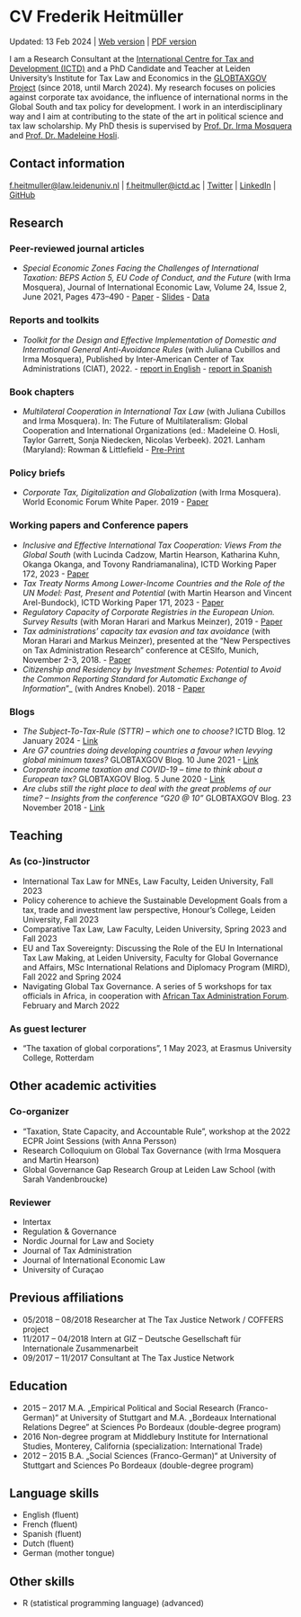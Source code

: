# CV Frederik Heitmüller

Updated: 13 Feb 2024 | [Web version](https://fheitmueller.github.io/cv/)
| [PDF
version](https://github.com/fheitmueller/cv/raw/master/cv_Heitmuller.pdf)

I am a Research Consultant at the [International Centre for Tax and
Development (ICTD)](https://www.ictd.ac/) and a PhD Candidate and
Teacher at Leiden University’s Institute for Tax Law and Economics in
the [GLOBTAXGOV Project](https://globtaxgov.weblog.leidenuniv.nl/)
(since 2018, until March 2024). My research focuses on policies against
corporate tax avoidance, the influence of international norms in the
Global South and tax policy for development. I work in an
interdisciplinary way and I aim at contributing to the state of the art
in political science and tax law scholarship. My PhD thesis is
supervised by [Prof. Dr. Irma
Mosquera](https://www.universiteitleiden.nl/medewerkers/irma-mosquera-valderrama#tab-1)
and [Prof. Dr. Madeleine
Hosli](https://www.universiteitleiden.nl/medewerkers/madeleine-hosli#tab-1).

## Contact information

<f.heitmuller@law.leidenuniv.nl> | <f.heitmuller@ictd.ac> |
[Twitter](https://twitter.com/HeitmuellerF) |
[LinkedIn](https://www.linkedin.com/in/frederik-heitm%C3%BCller-6b041314a/)
| [GitHub](https://github.com/fheitmueller)

## Research

### Peer-reviewed journal articles

-   *Special Economic Zones Facing the Challenges of International
    Taxation: BEPS Action 5, EU Code of Conduct, and the Future* (with
    Irma Mosquera), Journal of International Economic Law, Volume 24,
    Issue 2, June 2021, Pages 473–490 -
    [Paper](https://doi.org/10.1093/jiel/jgab019) -
    [Slides](http://globtaxgov.weblog.leidenuniv.nl/files/2020/10/Heitm%C3%BCller_Mosquera_SEZ_taxation.pdf) -
    [Data](https://github.com/fheitmueller/sez_beps)

### Reports and toolkits

-   *Toolkit for the Design and Effective Implementation of Domestic and
    International General Anti-Avoidance Rules* (with Juliana Cubillos
    and Irma Mosquera), Published by Inter-American Center of Tax
    Administrations (CIAT), 2022. - [report in
    English](https://biblioteca.ciat.org/opac/book/5804) - [report in
    Spanish](https://biblioteca.ciat.org/opac/book/5803)

### Book chapters

-   *Multilateral Cooperation in International Tax Law* (with Juliana
    Cubillos and Irma Mosquera). In: The Future of Multilateralism:
    Global Cooperation and International Organizations (ed.:
    Madeleine O. Hosli, Taylor Garrett, Sonja Niedecken, Nicolas
    Verbeek). 2021. Lanham (Maryland): Rowman & Littlefield -
    [Pre-Print](http://globtaxgov.weblog.leidenuniv.nl/files/2021/08/Multilateral-Cooperation-in-International-Tax-Law.pdf)

### Policy briefs

-   *Corporate Tax, Digitalization and Globalization* (with Irma
    Mosquera). World Economic Forum White Paper. 2019 -
    [Paper](http://www3.weforum.org/docs/WEF_Corporate_Tax_Digitalization_and_Globalization.pdf)

### Working papers and Conference papers

-   *Inclusive and Effective International Tax Cooperation: Views From
    the Global South* (with Lucinda Cadzow, Martin Hearson, Katharina
    Kuhn, Okanga Okanga, and Tovony Randriamanalina), ICTD Working Paper
    172, 2023 -
    [Paper](https://www.ictd.ac/publication/inclusive-effective-international-tax-cooperation/)
-   *Tax Treaty Norms Among Lower-Income Countries and the Role of the
    UN Model: Past, Present and Potential* (with Martin Hearson and
    Vincent Arel-Bundock), ICTD Working Paper 171, 2023 -
    [Paper](https://www.ictd.ac/publication/tax-treaty-norms-among-lower-income-countries/)
-   *Regulatory Capacity of Corporate Registries in the European Union.
    Survey Results* (with Moran Harari and Markus Meinzer), 2019 -
    [Paper](https://www.taxjustice.net/wp-content/uploads/2019/02/Administrative-capacity-of-corporate-registries-Tax-Justice-Network-Feb-2019.pdf)
-   *Tax administrations’ capacity tax evasion and tax avoidance* (with
    Moran Harari and Markus Meinzer), presented at the “New Perspectives
    on Tax Administration Research” conference at CESIfo, Munich,
    November 2-3, 2018. -
    [Paper](https://papers.ssrn.com/sol3/papers.cfm?abstract_id=3300589)
-   *Citizenship and Residency by Investment Schemes: Potential to Avoid
    the Common Reporting Standard for Automatic Exchange of
    Information*”\_ (with Andres Knobel). 2018 -
    [Paper](https://papers.ssrn.com/sol3/papers.cfm?abstract_id=3144444)

### Blogs

-   *The Subject-To-Tax-Rule (STTR) – which one to choose?* ICTD Blog.
    12 January 2024 -
    [Link](https://www.ictd.ac/blog/the-subject-to-tax-rule-sttr-which-one-to-choose/)
-   *Are G7 countries doing developing countries a favour when levying
    global minimum taxes?* GLOBTAXGOV Blog. 10 June 2021 -
    [Link](https://globtaxgov.weblog.leidenuniv.nl/2021/06/10/are-g7-countries-doing-developing-countries-a-favour-when-levying-global-minimum-taxes/)
-   *Corporate income taxation and COVID-19 – time to think about a
    European tax?* GLOBTAXGOV Blog. 5 June 2020 -
    [Link](https://globtaxgov.weblog.leidenuniv.nl/2020/06/05/corporate-income-taxation-and-covid-19-time-to-think-about-a-european-tax/)
-   *Are clubs still the right place to deal with the great problems of
    our time? – Insights from the conference “G20 @ 10”* GLOBTAXGOV
    Blog. 23 November 2018 -
    [Link](https://globtaxgov.weblog.leidenuniv.nl/2018/11/23/are-clubs-still-the-right-place-to-deal-with-the-great-problems-of-our-time-insights-from-the-conference-g20-10/)

## Teaching

### As (co-)instructor

-   International Tax Law for MNEs, Law Faculty, Leiden University, Fall
    2023
-   Policy coherence to achieve the Sustainable Development Goals from a
    tax, trade and investment law perspective, Honour’s College, Leiden
    University, Fall 2023
-   Comparative Tax Law, Law Faculty, Leiden University, Spring 2023 and
    Fall 2023
-   EU and Tax Sovereignty: Discussing the Role of the EU In
    International Tax Law Making, at Leiden University, Faculty for
    Global Governance and Affairs, MSc International Relations and
    Diplomacy Program (MIRD), Fall 2022 and Spring 2024
-   Navigating Global Tax Governance. A series of 5 workshops for tax
    officials in Africa, in cooperation with [African Tax Administration
    Forum](www.ataftax.org/). February and March 2022

### As guest lecturer

-   “The taxation of global corporations”, 1 May 2023, at Erasmus
    University College, Rotterdam

## Other academic activities

### Co-organizer

-   “Taxation, State Capacity, and Accountable Rule”, workshop at the
    2022 ECPR Joint Sessions (with Anna Persson)
-   Research Colloquium on Global Tax Governance (with Irma Mosquera and
    Martin Hearson)
-   Global Governance Gap Research Group at Leiden Law School (with
    Sarah Vandenbroucke)

### Reviewer

-   Intertax
-   Regulation & Governance
-   Nordic Journal for Law and Society
-   Journal of Tax Administration
-   Journal of International Economic Law
-   University of Curaçao

## Previous affiliations

-   05/2018 – 08/2018 Researcher at The Tax Justice Network / COFFERS
    project
-   11/2017 – 04/2018 Intern at GIZ – Deutsche Gesellschaft für
    Internationale Zusammenarbeit
-   09/2017 – 11/2017 Consultant at The Tax Justice Network

## Education

-   2015 – 2017 M.A. „Empirical Political and Social Research
    (Franco-German)“ at University of Stuttgart and M.A. „Bordeaux
    International Relations Degree” at Sciences Po Bordeaux
    (double-degree program)
-   2016 Non-degree program at Middlebury Institute for International
    Studies, Monterey, California (specialization: International Trade)
-   2012 – 2015 B.A. „Social Sciences (Franco-German)“ at University of
    Stuttgart and Sciences Po Bordeaux (double-degree program)

## Language skills

-   English (fluent)
-   French (fluent)
-   Spanish (fluent)
-   Dutch (fluent)
-   German (mother tongue)

## Other skills

-   R (statistical programming language) (advanced)
